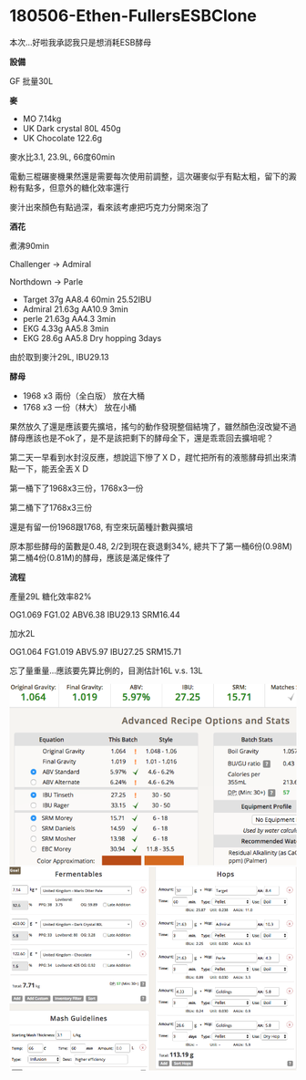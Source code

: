# 180506-Ethen-FullersESBClone

本次...好啦我承認我只是想消耗ESB酵母

**設備**

GF 批量30L

**麥**

* MO 7.14kg
* UK Dark crystal 80L 450g
* UK Chocolate 122.6g

麥水比3.1, 23.9L, 66度60min

電動三棍碾麥機果然還是需要每次使用前調整，這次碾麥似乎有點太粗，留下的澱粉有點多，但意外的糖化效率還行

麥汁出來顏色有點過深，看來該考慮把巧克力分開來泡了

**酒花**

煮沸90min

Challenger -> Admiral

Northdown -> Parle

* Target 37g AA8.4 60min 25.52IBU
* Admiral 21.63g AA10.9 3min 
* perle 21.63g AA4.3 3min
* EKG 4.33g AA5.8 3min
* EKG 28.6g AA5.8 Dry hopping 3days

由於取到麥汁29L, IBU29.13

**酵母**

* 1968 x3 兩份（全白版） 放在大桶
* 1768 x3 一份（林大） 放在小桶

果然放久了還是應該要先擴培，搖勻的動作發現整個結塊了，雖然顏色沒改變不過酵母應該也是不ok了，是不是該把剩下的酵母全下，還是乖乖回去擴培呢？

第二天一早看到水封沒反應，想說這下慘了ＸＤ，趕忙把所有的液態酵母抓出來清點一下，能丟全丟ＸＤ 

第一桶下了1968x3三份，1768x3一份

第二桶下了1768x3三份

還是有留一份1968跟1768, 有空來玩菌種計數與擴培

原本那些酵母的菌數是0.48, 2/2到現在衰退剩34%, 總共下了第一桶6份(0.98M) 第二桶4份(0.81M)的酵母，應該是滿足條件了

**流程**

產量29L 糖化效率82%

OG1.069 FG1.02 ABV6.38 IBU29.13 SRM16.44 

加水2L

OG1.064 FG1.019 ABV5.97 IBU27.25 SRM15.71
 
忘了量重量...應該要先算比例的，目測估計16L v.s. 13L

![](../img/test105.png)
![](../img/test106.png)

## 
